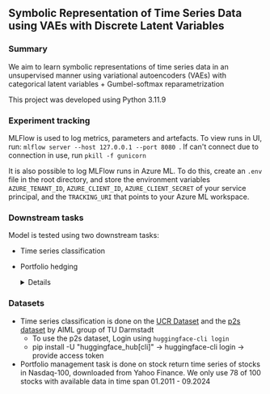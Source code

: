 ## Symbolic Representation of Time Series Data using VAEs with Discrete Latent Variables

### Summary
We aim to learn symbolic representations of time series data in an unsupervised manner using 
variational autoencoders (VAEs) with categorical latent variables + Gumbel-softmax reparametrization

This project was developed using Python 3.11.9

### Experiment tracking
MLFlow is used to log metrics, parameters and artefacts. To view runs in UI, run: ```mlflow server --host 127.0.0.1 --port 8080 ```.
If can't connect due to connection in use, run ```pkill -f gunicorn```

It is also possible to log MLFlow runs in Azure ML. To do this, create an ```.env``` file in the root directory, and store
the environment variables ```AZURE_TENANT_ID```, ```AZURE_CLIENT_ID```, ```AZURE_CLIENT_SECRET``` of your service principal, and 
the ```TRACKING_URI``` that points to your Azure ML workspace.

### Downstream tasks
Model is tested using two downstream tasks:

- Time series classification
- Portfolio hedging
    <details>
    
    Downstream task as described in 'Stock Embeddings: Representation Learning for Financial Time Series' and
    'Contrastive Learning of Asset Embeddings from Financial Time Series'
    
    To reduce investment risk, portfolio managers use diversification and hedging, measuring effectiveness in terms of
    volatility reduction. As a result, identifying dissimilar stocks that behave oppositely to similar ones is essential
    for traders to hedge their target stocks and limit overall risk.
    
    Typically, hedging involves negatively correlated assets and various correlation metrics. We propose an alternative:
    using generated embeddings to find maximally dissimilar stocks and inform hedging strategies. We evaluate a scenario
    where an investor holds a position in a stock (query stock) and seeks a single stock (hedge stock) to reduce risk,
    measured as volatility, as much as possible.
    
    We test a hedging approach by using two-asset long portfolio, consisting of an anchor asset, and the other asset having
    the lowest similarity in the latent space, measured using hamming distance. Embeddings will be computed using train
    horizon, and portfolio simulated on out-of-sample horizon.
    
    Benchmark: pearson correlation of returns
    
    </details>

### Datasets
- Time series classification is done on the [UCR Dataset](https://www.cs.ucr.edu/%7Eeamonn/time_series_data_2018/) and the [p2s dataset](https://huggingface.co/datasets/AIML-TUDA/P2S) by AIML group of TU Darmstadt
  - To use the p2s dataset, Login using `huggingface-cli login` 
  - pip install -U "huggingface_hub[cli]" -> huggingface-cli login -> provide access token
- Portfolio management task is done on stock return time series of stocks in Nasdaq-100, downloaded from Yahoo Finance. 
We only use 78 of 100 stocks with available data in time span 01.2011 - 09.2024
  